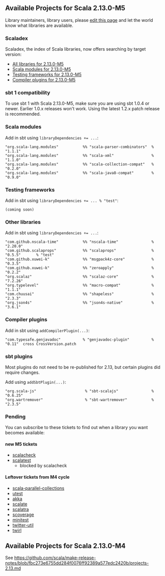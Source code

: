 ## Available Projects for Scala 2.13.0-M5

Library maintainers, library users, please [edit this page](https://github.com/scala/make-release-notes/edit/2.13.x/projects-2.13.md) and let the world know what libraries are available.

### Scaladex

Scaladex, the index of Scala libraries, now offers searching by target version:

* [All libraries for 2.13.0-M5](https://index.scala-lang.org/search?q=fullScalaVersion%3A2.13.0-M5)
* [Scala modules for 2.13.0-M5](https://index.scala-lang.org/search?q=fullScalaVersion%3A2.13.0-M5+AND+organization%3Ascala)
* [Testing frameworks for 2.13.0-M5](https://index.scala-lang.org/search?q=fullScalaVersion%3A2.13.0-M5+AND+topics%3Atesting)
* [Compiler plugins for 2.13.0-M5](https://index.scala-lang.org/search?q=fullScalaVersion%3A2.13.0-M5+AND+topics%3Acompiler-plugin)

### sbt 1 compatibility

To use sbt 1 with Scala 2.13.0-M5, make sure you are using sbt 1.0.4 or newer.
Earlier 1.0.x releases won't work.  Using the latest 1.2.x patch release is
recommended.

### Scala modules

Add in sbt using `libraryDependencies += ...`:

    "org.scala-lang.modules"           %% "scala-parser-combinators"  % "1.1.1"
    "org.scala-lang.modules"           %% "scala-xml"                 % "1.1.0"
    "org.scala-lang.modules"           %% "scala-collection-compat"   % "0.2.0"
    "org.scala-lang.modules"           %% "scala-java8-compat"        % "0.9.0"

### Testing frameworks

Add in sbt using `libraryDependencies += ... % "test"`:

    (coming soon)

### Other libraries

Add in sbt using `libraryDependencies += ...`:

    "com.github.nscala-time"           %% "nscala-time"               % "2.20.0"
    "com.github.scalaprops"            %% "scalaprops"                % "0.5.5"       % "test"
    "com.github.xuwei-k"               %% "msgpack4z-core"            % "0.3.5"
    "com.github.xuwei-k"               %% "zeroapply"                 % "0.2.2"
    "org.scalaz"                       %% "scalaz-core"               % "7.2.26"
    "org.typelevel"                    %% "macro-compat"              % "1.1.1"
    "com.chuusai"                      %% "shapeless"                 % "2.3.3"
    "org.json4s"                       %% "json4s-native"             % "3.6.1"

### Compiler plugins

Add in sbt using `addCompilerPlugin(...)`:

    "com.typesafe.genjavadoc"          % "genjavadoc-plugin"          % "0.11"  cross CrossVersion.patch

### sbt plugins

Most plugins do not need to be re-published for 2.13, but certain plugins did require changes.

Add using `addSbtPlugin(...)`:

    "org.scala-js"                      % "sbt-scalajs"               % "0.6.25"
    "org.wartremover"                   % "sbt-wartremover"           % "2.3.5"

### Pending

You can subscribe to these tickets to find out when a library you want becomes available:

#### new M5 tickets

* [scalacheck](https://github.com/rickynils/scalacheck/issues/418)
* [scalatest](https://github.com/scalatest/scalatest/issues/1409)
    * blocked by scalacheck

#### Leftover tickets from M4 cycle

* [scala-parallel-collections](https://github.com/scala/scala-parallel-collections/issues/41)
* [utest](https://github.com/lihaoyi/utest/issues/159)
* [akka](https://github.com/akka/akka/issues/25105)
* [scalate](https://github.com/scalate/scalate/issues/133)
* [scalatra](https://github.com/scalatra/scalatra/issues/831)
* [scoverage](https://github.com/scoverage/scalac-scoverage-plugin/issues/225)
* [minitest](https://github.com/monix/minitest/issues/23)
* [twitter-util](https://github.com/twitter/util/issues/219)
* [twirl](https://github.com/playframework/twirl/issues/184)

## Available Projects for Scala 2.13.0-M4

See <https://github.com/scala/make-release-notes/blob/fbc273e6755dd284f0076ff92389a577edc2420b/projects-2.13.md>
